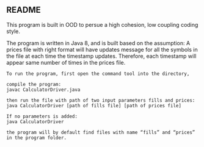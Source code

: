 ## README

This program is built in OOD to persue a high cohesion, low coupling coding style.

The program is written in Java 8, and is built based on the assumption:
A prices file with right format will have updates message for all the symbols in the file at each time the timestamp updates. Therefore, each timestamp will appear same number of times in the prices file.

```
To run the program, first open the command tool into the directory, 

compile the program:
javac CalculatorDriver.java

then run the file with path of two input parameters fills and prices:
java CalculatorDriver [path of fills file] [path of prices file]

If no parameters is added:
java CalculatorDriver

the program will by default find files with name “fills” and “prices” in the program folder.
```

